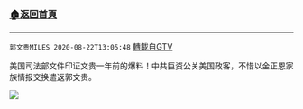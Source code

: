 ﻿###  [:house:返回首頁](https://github.com/ourhimalayas/txt)
---

`郭文贵MILES 2020-08-22T13:05:48` [轉載自GTV](https://gtv.org/web/#/UserInfo/5e596957357cc612d35a8044)

美国司法部文件印证文贵一年前的爆料！中共巨资公关美国政客，不惜以金正恩家族情报交换遣返郭文贵。

[![](https://filegroup.gtv.org/cdn-cgi/image/width=600/https://filegroup.gtv.org/group3/default/20200822/13/05/0/c1d8963b69034b7f50f754c55757dcc6)](https://filegroup.gtv.org/group3/default/20200822/13/05/0/50df65b8de970b3421dda3ce3c4971a0.MOV)